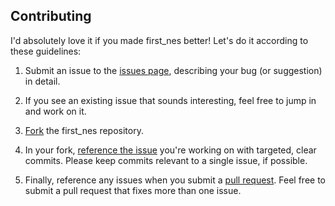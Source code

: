 Contributing
------------

I'd absolutely love it if you made first_nes better! Let's do it according to these guidelines:

1. Submit an issue to the [issues page](https://github.com/gregkrsak/first_nes/issues), describing your bug (or suggestion) in detail.

2. If you see an existing issue that sounds interesting, feel free to jump in and work on it.

3. [Fork](https://help.github.com/articles/fork-a-repo/) the first_nes repository.

4. In your fork, [reference the issue](https://help.github.com/articles/autolinked-references-and-urls/) you're working on with targeted, clear commits. Please keep commits relevant to a single issue, if possible.

5. Finally, reference any issues when you submit a [pull request](https://help.github.com/articles/about-pull-requests/). Feel free to submit a pull request that fixes more than one issue.
